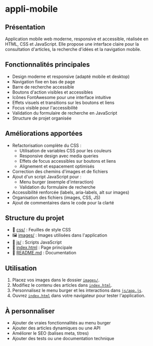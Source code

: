 # appli-mobile

## Présentation

Application mobile web moderne, responsive et accessible, réalisée en HTML, CSS et JavaScript. Elle propose une interface claire pour la consultation d'articles, la recherche d'idées et la navigation mobile.

## Fonctionnalités principales
- Design moderne et responsive (adapté mobile et desktop)
- Navigation fixe en bas de page
- Barre de recherche accessible
- Boutons d'action visibles et accessibles
- Icônes FontAwesome pour une interface intuitive
- Effets visuels et transitions sur les boutons et liens
- Focus visible pour l'accessibilité
- Validation du formulaire de recherche en JavaScript
- Structure de projet organisée

## Améliorations apportées
- Refactorisation complète du CSS :
  - Utilisation de variables CSS pour les couleurs
  - Responsive design avec media queries
  - Effets de focus accessibles sur boutons et liens
  - Alignement et espacement optimisés
- Correction des chemins d'images et de fichiers
- Ajout d'un script JavaScript pour :
  - Menu burger (exemple d'interaction)
  - Validation du formulaire de recherche
- Accessibilité renforcée (labels, aria-labels, alt sur images)
- Organisation des fichiers (images, CSS, JS)
- Ajout de commentaires dans le code pour la clarté

## Structure du projet
- 📁 [css/](css/) : Feuilles de style CSS
- 🖼️ [images/](images/) : Images utilisées dans l'application
- 📜 [js/](js/) : Scripts JavaScript
- 📄 [index.html](index.html) : Page principale
- 📘 [README.md](README.md) : Documentation

## Utilisation

1. Placez vos images dans le dossier [`images/`](images/).
2. Modifiez le contenu des articles dans [`index.html`](index.html).
3. Personnalisez le menu burger et les interactions dans [`js/app.js`](js/app.js).
4. Ouvrez [`index.html`](index.html) dans votre navigateur pour tester l'application.

## À personnaliser
- Ajouter de vraies fonctionnalités au menu burger
- Ajouter des articles dynamiques ou une API
- Améliorer le SEO (balises meta, titres)
- Ajouter des tests ou une documentation technique

